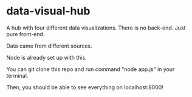# data-visual-hub
A hub with four different data visualizations. There is no back-end. Just pure front-end. 

Data came from different sources. 

Node is already set up with this.

You can git clone this repo and run command "node app.js" in your terminal.

Then, you should be able to see everything on localhost:8000!